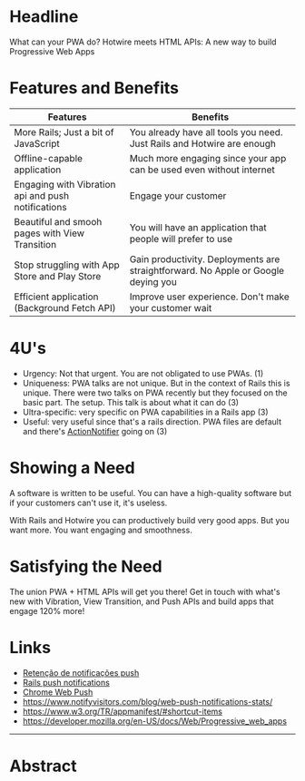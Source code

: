 # Headline

What can your PWA do?
Hotwire meets HTML APIs: A new way to build Progressive Web Apps

# Features and Benefits

| Features | Benefits |
| --- | --- |
| More Rails; Just a bit of JavaScript | You already have all tools you need. Just Rails and Hotwire are enough |
| Offline-capable application | Much more engaging since your app can be used even without internet |
| Engaging with Vibration api and push notifications | Engage your customer |
| Beautiful and smooh pages with View Transition | You will have an application that people will prefer to use |
| Stop struggling with App Store and Play Store | Gain productivity. Deployments are straightforward. No Apple or Google deying you |
| Efficient application (Background Fetch API) | Improve user experience. Don't make your customer wait |

# 4U's

- Urgency: Not that urgent. You are not obligated to use PWAs. (1)
- Uniqueness: PWA talks are not unique. But in the context of Rails this is unique. There were two talks on PWA recently but they focused on the basic part. The setup. This talk is about what it can do (3)
- Ultra-specific: very specific on PWA capabilities in a Rails app (3)
- Useful: very useful since that's a rails direction. PWA files are default and there's [ActionNotifier](https://github.com/rails/rails/issues/50454) going on (3)

# Showing a Need

A software is written to be useful. You can have a high-quality software but if your customers can't use it, it's useless.

With Rails and Hotwire you can productively build very good apps. But you want more. You want engaging and smoothness.

# Satisfying the Need

The union PWA + HTML APIs will get you there! Get in touch with what's new with Vibration, View Transition, and Push
APIs and build apps that engage 120% more!

# Links

- [Retenção de notificações push](https://www.mobiloud.com/blog/push-notification-statistics#push-notification-retention-statistics)
- [Rails push notifications](https://joyofrails.com/articles/web-push-notifications-from-rails)
- [Chrome Web Push](https://developer.chrome.com/docs/extensions/how-to/integrate/web-push)
- https://www.notifyvisitors.com/blog/web-push-notifications-stats/
- https://www.w3.org/TR/appmanifest/#shortcut-items
- https://developer.mozilla.org/en-US/docs/Web/Progressive_web_apps

---

# Abstract
